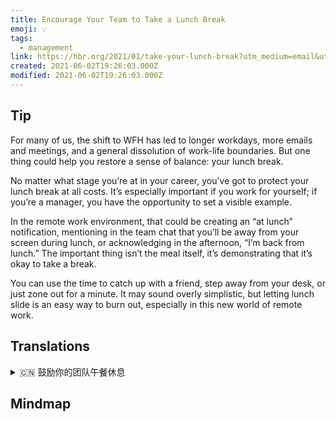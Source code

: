 ```yaml
---
title: Encourage Your Team to Take a Lunch Break
emoji: 💡
tags:
  - management
link: https://hbr.org/2021/01/take-your-lunch-break?utm_medium=email&utm_source=newsletter_daily&utm_campaign=mtod_notactsubs
created: 2021-06-02T19:26:03.000Z
modified: 2021-06-02T19:26:03.000Z
---
```


## Tip

For many of us, the shift to WFH has led to longer workdays, more emails and meetings, and a general dissolution of work-life boundaries. But one thing could help you restore a sense of balance: your lunch break.

No matter what stage you’re at in your career, you’ve got to protect your lunch break at all costs. It’s especially important if you work for yourself; if you’re a manager, you have the opportunity to set a visible example.

In the remote work environment, that could be creating an “at lunch” notification, mentioning in the team chat that you’ll be away from your screen during lunch, or acknowledging in the afternoon, “I’m back from lunch.” The important thing isn’t the meal itself, it’s demonstrating that it’s okay to take a break.

You can use the time to catch up with a friend, step away from your desk, or just zone out for a minute. It may sound overly simplistic, but letting lunch slide is an easy way to burn out, especially in this new world of remote work.

## Translations

<details>
   <summary>🇨🇳 鼓励你的团队午餐休息</summary>

对我们中的许多人来说，向居家工作的转变导致了更长的工作日，更多的电子邮件和会议，以及工作-生活界限的普遍模糊。但有一件事可以帮助你恢复平衡感:你的午餐休息时间。

无论你处于职业生涯的哪个阶段，你都必须不惜一切代价保护你的午餐休息时间。如果你为自己工作，这一点尤其重要; 如果你是一名经理，你就有机会树立一个可见的榜样。

在远程工作环境中，这可以是创建一个“午餐时间”通知，在团队聊天中提到你将在午餐时间离开屏幕，或在下午确认，“我吃完午饭回来了。”重要的不是饭菜本身，而是它表明可以休息一下。

你可以利用这段时间去见一个朋友，离开你的办公桌，或者只是发呆一分钟。这可能听起来过于简单，但放弃午餐很容易让人筋疲力尽，尤其是在这个远程工作的新世界。

</details>

## Mindmap

